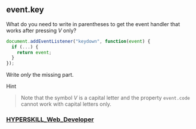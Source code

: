 ## event.key

What do you need to write in parentheses to get the event handler that works after pressing *V* only?

```javascript
document.addEventListener("keydown", function(event) {
  if (...) {
    return event;
  }
});
```

Write *only* the missing part.

Hint

> Note that the symbol *V* is a capital letter and the property `event.code` cannot work with capital letters only.

### [HYPERSKILL_Web_Developer](https://github.com/kakanew/HYPERSKILL_Web_Developer)

